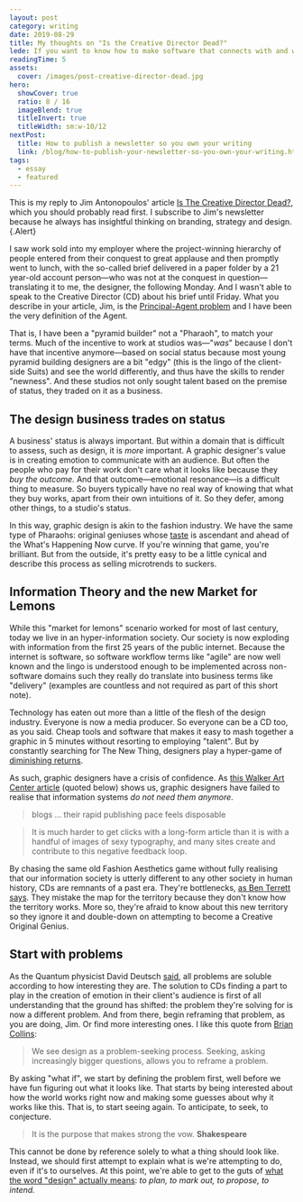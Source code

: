 ```yaml
---
layout: post
category: writing
date: 2019-08-29
title: My thoughts on "Is the Creative Director Dead?"
lede: If you want to know how to make software that connects with and works for real people, there's no substitute for shaking hands with the invisible demons programmers wrestle with.
readingTime: 5
assets:
  cover: /images/post-creative-director-dead.jpg
hero:
  showCover: true
  ratio: 8 / 16
  imageBlend: true
  titleInvert: true
  titleWidth: sm:w-10/12
nextPost:
  title: How to publish a newsletter so you own your writing
  link: /blog/how-to-publish-your-newsletter-so-you-own-your-writing.html
tags:
  - essay
  - featured
---
```


This is my reply to Jim Antonopoulos' article [Is The Creative Director Dead?](http://www.jimantonopoulos.com/journal/2018/3/20/is-the-creative-director-dead), which you should probably read first. I subscribe to Jim's newsletter because he always has insightful thinking on branding, strategy and design. {.Alert}

I saw work sold into my employer where the project-winning hierarchy of people entered from their conquest to great applause and then promptly went to lunch, with the so-called brief delivered in a paper folder by a 21 year-old account person—who was not at the conquest in question—translating it to me, the designer, the following Monday. And I wasn't able to speak to the Creative Director (CD) about his brief until Friday. What you describe in your article, Jim, is the [Principal-Agent problem](https://en.wikipedia.org/wiki/Principal%E2%80%93agent_problem) and I have been the very definition of the Agent. 

That is, I have been a "pyramid builder" not a "Pharaoh", to match your terms. Much of the incentive to work at studios was—"*was*" because I don't have that incentive anymore—based on social status because most young pyramid building designers are a bit "edgy" (this is the lingo of the client-side Suits) and see the world differently, and thus have the skills to render "newness". And these studios not only sought talent based on the premise of status, they traded on it as a business. 

## The design business trades on status

A business' status is always important. But within a domain that is difficult to assess, such as design, it is *more* important. A graphic designer's value is in creating emotion to communicate with an audience. But often the people who pay for their work don't care what it looks like because they *buy the outcome.* And that outcome—emotional resonance—is a difficult thing to measure. So buyers typically have no real way of knowing that what they buy works, apart from their own intuitions of it. So they defer, among other things, to a studio's status.

In this way, graphic design is akin to the fashion industry. We have the same type of Pharaohs: original geniuses whose [taste](/blog/the-matter-of-taste.html) is ascendant and ahead of the What's Happening Now curve. If you're winning that game, you're brilliant. But from the outside, it's pretty easy to be a little cynical and describe this process as selling microtrends to suckers.

## Information Theory and the new Market for Lemons

While this "market for lemons" scenario worked for most of last century, today we live in an hyper-information society. Our society is now exploding with information from the first 25 years of the public internet. Because the internet is software, so software workflow terms like "agile" are now well known and the lingo is understood enough to be implemented across non-software domains such they really do translate into business terms like "delivery" (examples are countless and not required as part of this short note).

Technology has eaten out more than a little of the flesh of the design industry. Everyone is now a media producer. So everyone can be a CD too, as you said. Cheap tools and software that makes it easy to mash together a graphic in 5 minutes without resorting to employing "talent". But by constantly searching for The New Thing, designers play a hyper-game of [diminishing returns](https://subpixel.space/entries/diminishing-marginal-aesthetic-value/). 

As such, graphic designers have a crisis of confidence. As [this Walker Art Center article](https://walkerart.org/magazine/erik-carter-op-ed-do-you-want-typography-or-do-you-want-the-truth) (quoted below) shows us, graphic designers have failed to realise that information systems *do not need them anymore*.

> blogs … their rapid publishing pace feels disposable

> It is much harder to get clicks with a long-form article than it is with a handful of images of sexy typography, and many sites create and contribute to this negative feedback loop.

By chasing the same old Fashion Aesthetics game without fully realising that our information society is utterly different to any other society in human history, CDs are remnants of a past era. They're bottlenecks, [as Ben Terrett says](https://gds.blog.gov.uk/2014/07/18/whats-the-design-process-at-gds/). They mistake the map for the territory because they don't know how the territory works. More so, they're afraid to know about this new territory so they ignore it and double-down on attempting to become a Creative Original Genius.

## Start with problems

As the Quantum physicist David Deutsch [said](https://www.edge.org/response-detail/10949), all problems are soluble according to how interesting they are. The solution to CDs finding a part to play in the creation of emotion in their client's audience is first of all understanding that the ground has shifted: the problem they're solving for is now a different problem. And from there, begin reframing that problem, as you are doing, Jim. Or find more interesting ones. I like this quote from [Brian Collins](https://www.forbes.com/sites/brucerogers/2019/03/04/design-as-change-agent-interview-with-brian-collins/#91043c24e27b): 

> We see design as a problem-seeking process. Seeking, asking increasingly bigger questions, allows you to reframe a problem.

By asking "what if", we start by defining the problem first, well before we have fun figuring out what it looks like. That starts by being interested about how the world works right now and making some guesses about why it works like this. That is, to start seeing again. To anticipate, to seek, to conjecture. 

> It is the purpose that makes strong the vow. **Shakespeare**

This cannot be done by reference solely to what a thing should look like. Instead, we should first attempt to explain what is we're attempting to do, even if it's to ourselves. At this point, we're able to get to the guts of [what the word "design" actually means](https://www.websters1913.com/words/Design): *to plan, to mark out, to propose, to intend.*

<!-- Observation is theory-laden, it never proves anything. -->

<script>
import Media from "../../src/components/Media";

export default {
  components: { Media }
}
</script>
